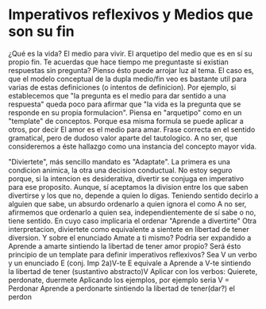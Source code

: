 # Imperativos reflexivos y Medios que son su fin

¿Qué es la vida? El medio para vivir. El arquetipo del medio que es en
sí su propio fin. Te acuerdas que hace tiempo me preguntaste si
existian respuestas sin pregunta? Pienso ésto puede arrojar luz al
tema. El caso es, que el modelo conceptual de la dupla medio/fin veo
es bastante util para varias de estas definiciones (o intentos de
definicion). Por ejemplo, si establecemos que "la pregunta es el medio
para dar sentido a una respuesta" queda poco para afirmar que "la vida
es la pregunta que se responde en su propia formulacion". Piensa en
"arquetipo" como en un "template" de conceptos. Porque esa misma
formula se puede aplicar a otros, por decir El amor es el medio para
amar. Frase correcta en el sentido gramatical, pero de dudoso valor
aparte del tautologico. A no ser, que consideremos a éste hallazgo
como una instancia del concepto mayor vida.

"Diviertete", más sencillo mandato es "Adaptate". La primera es una
condicion animica, la otra una decision conductual. No estoy seguro
porque, si la intencion es desiderativa, divertir se conjuga en
imperativo para ese proposito. Aunque, sí aceptamos la division entre
los que saben divertirse y los que no, depende a quien lo digas.
Teniendo sentido decirlo a alguien que sabe, un absurdo ordenarlo a
quien ignora el como A no ser, afirmemos que ordenarlo a quien sea,
independientemente de sí sabe o no, tiene sentido. En cuyo caso
implicaria el ordenar "Aprende a divertirte" Otra interpretacion,
diviertete como equivalente a sientete en libertad de tener diversion.
Y sobre el enunciado Amate a ti mismo? Podria ser expandido a Aprende
a amarte sintiendo la libertad de tener amor propio? Será ésto
principio de un template para definir imperativos reflexivos? Sea V un
verbo y un enunciado E (conj. Imp 2a)V-te E equivale a Aprende a V-te
sintiendo la libertad de tener (sustantivo abstracto)V Aplicar con los
verbos: Quierete, perdonate, duermete
Aplicando los ejemplos, por ejemplo seria
V = Perdonar
Aprende a perdonarte sintiendo la libertad de tener(dar?) el perdon

